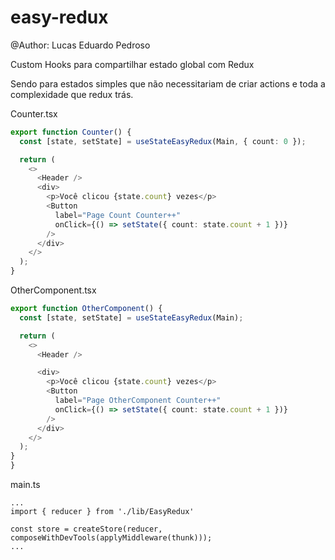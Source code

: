 # easy-redux

@Author: Lucas Eduardo Pedroso

Custom Hooks para compartilhar estado global com Redux

Sendo para estados simples que não necessitariam de criar actions e toda a complexidade que redux trás.

Counter.tsx
```typescript
export function Counter() {
  const [state, setState] = useStateEasyRedux(Main, { count: 0 });

  return (
    <>
      <Header />
      <div>
        <p>Você clicou {state.count} vezes</p>
        <Button
          label="Page Count Counter++"
          onClick={() => setState({ count: state.count + 1 })}
        />
      </div>
    </>
  );
}
```

OtherComponent.tsx
```typescript
export function OtherComponent() {
  const [state, setState] = useStateEasyRedux(Main);

  return (
    <>
      <Header />

      <div>
        <p>Você clicou {state.count} vezes</p>
        <Button
          label="Page OtherComponent Counter++"
          onClick={() => setState({ count: state.count + 1 })}
        />
      </div>
    </>
  );
}
}
```

main.ts
``` 
...
import { reducer } from './lib/EasyRedux'

const store = createStore(reducer, composeWithDevTools(applyMiddleware(thunk)));
...
```
